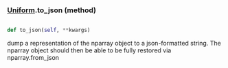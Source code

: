 ### [Uniform](Uniform.md).to_json (method)


```py

def to_json(self, **kwargs)

```



dump a representation of the nparray object to a json-formatted string.
The nparray object should then be able to be fully restored via
nparray.from_json

